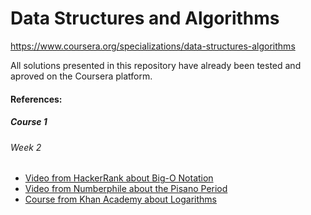 # Data Structures and Algorithms

https://www.coursera.org/specializations/data-structures-algorithms

All solutions presented in this repository have already been tested and aproved on the Coursera platform.

#### References:
##### Course 1
###### Week 2
* [Video from HackerRank about Big-O Notation](https://youtu.be/v4cd1O4zkGw)
* [Video from Numberphile about the Pisano Period](https://youtu.be/Nu-lW-Ifyec)
* [Course from Khan Academy about Logarithms](https://khanacademy.org/math/algebra2/exponential-and-logarithmic-functions)

